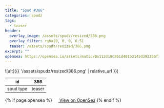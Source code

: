 ```yaml
---
title: "Spud #386"
categories: spudz
tags:
  - teaser
header:
  overlay_image: /assets/spudz/resized/386.png
  overlay_filter: rgba(0, 0, 0, 0.5)
  teaser: /assets/spudz/resized/386.png
excerpt: ""
opensea: https://opensea.io/assets/matic/0x112d18c861d401b3145d39236bf149f01e18beed/386
---
```

![alt]({{ '/assets/spudz/resized/386.png' | relative_url }})

| id | 386 |
|-|-|
| spud type | teaser |

{% if page.opensea %}
<a href="{{page.opensea}}" class="btn btn--info" onclick="window.open(this.href, '_blank'); return false;"><img src="/assets/images/opensea.svg" width="16px"><span>  View on OpenSea</span></a>
{% endif %}
